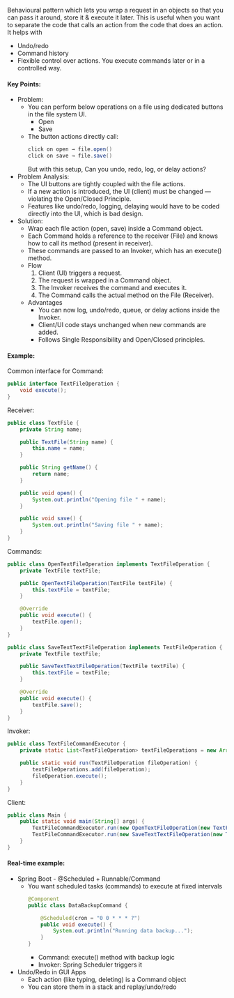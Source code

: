 Behavioural pattern which lets you wrap a request in an objects so that you can pass it around, store it & execute it later. This is useful when you want to separate the code that calls an action from the code that does an action. It helps with
* Undo/redo
* Command history
* Flexible control over actions. You execute commands later or in a controlled way.

#### Key Points:
* Problem:
    * You can perform below operations on a file using dedicated buttons in the file system UI.
        * Open
        * Save
    * The button actions directly call:
        ```java
        click on open → file.open()
        click on save → file.save()
        ```
      But with this setup, Can you undo, redo, log, or delay actions?
* Problem Analysis:
    * The UI buttons are tightly coupled with the file actions.
    * If a new action is introduced, the UI (client) must be changed — violating the Open/Closed Principle.
    * Features like undo/redo, logging, delaying would have to be coded directly into the UI, which is bad design.
* Solution:
    * Wrap each file action (open, save) inside a Command object.
    * Each Command holds a reference to the receiver (File) and knows how to call its method (present in receiver).
    * These commands are passed to an Invoker, which has an execute() method.
    * Flow
        1. Client (UI) triggers a request.
        2. The request is wrapped in a Command object.
        3. The Invoker receives the command and executes it.
        4. The Command calls the actual method on the File (Receiver).
    * Advantages
        * You can now log, undo/redo, queue, or delay actions inside the Invoker.
        * Client/UI code stays unchanged when new commands are added.
        * Follows Single Responsibility and Open/Closed principles.

#### Example:
Common interface for Command:
```java
public interface TextFileOperation {
    void execute();
}
```
Receiver:
```java
public class TextFile {
    private String name;

    public TextFile(String name) {
        this.name = name;
    }

    public String getName() {
        return name;
    }

    public void open() {
        System.out.println("Opening file " + name);
    }

    public void save() {
        System.out.println("Saving file " + name);
    }
}
```
Commands:
```java
public class OpenTextFileOperation implements TextFileOperation {
    private TextFile textFile;

    public OpenTextFileOperation(TextFile textFile) {
        this.textFile = textFile;
    }

    @Override
    public void execute() {
        textFile.open();
    }
}
```

```java
public class SaveTextTextFileOperation implements TextFileOperation {
    private TextFile textFile;

    public SaveTextTextFileOperation(TextFile textFile) {
        this.textFile = textFile;
    }

    @Override
    public void execute() {
        textFile.save();
    }
}
```
Invoker:
```java
public class TextFileCommandExecutor {
    private static List<TextFileOperation> textFileOperations = new ArrayList<>();

    public static void run(TextFileOperation fileOperation) {
        textFileOperations.add(fileOperation);
        fileOperation.execute();
    }
}
```
Client:
```java
public class Main {
    public static void main(String[] args) {
        TextFileCommandExecutor.run(new OpenTextFileOperation(new TextFile("hi.txt")));
        TextFileCommandExecutor.run(new SaveTextTextFileOperation(new TextFile("hi.txt")));
    }
}
```

#### Real-time example:
* Spring Boot - @Scheduled + Runnable/Command
    * You want scheduled tasks (commands) to execute at fixed intervals
        ```java
        @Component
        public class DataBackupCommand {

            @Scheduled(cron = "0 0 * * * ?")
            public void execute() {
                System.out.println("Running data backup...");
            }
        }
        ```
        * Command: execute() method with backup logic
        * Invoker: Spring Scheduler triggers it
* Undo/Redo in GUI Apps
    * Each action (like typing, deleting) is a Command object
    * You can store them in a stack and replay/undo/redo

